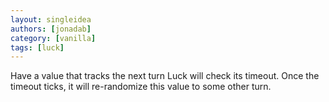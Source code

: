 ```yaml
---
layout: singleidea
authors: [jonadab]
category: [vanilla]
tags: [luck]
---
```

Have a value that tracks the next turn Luck will check its timeout. Once the timeout ticks, it will re-randomize this value to some other turn.
